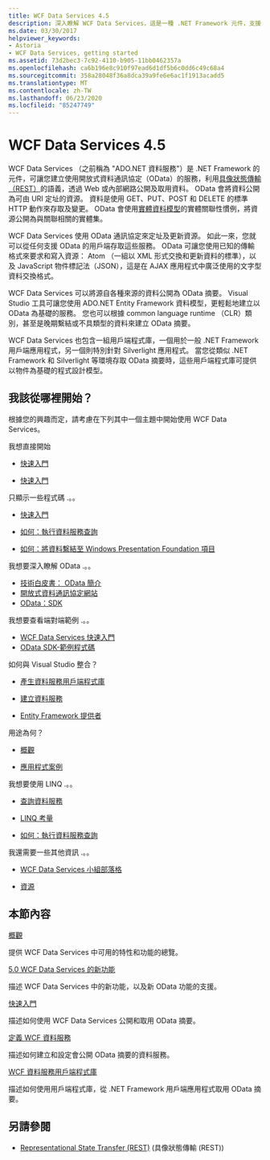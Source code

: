 ```yaml
---
title: WCF Data Services 4.5
description: 深入瞭解 WCF Data Services，這是一種 .NET Framework 元件，支援使用 REST 語義公開及取用資料的服務。
ms.date: 03/30/2017
helpviewer_keywords:
- Astoria
- WCF Data Services, getting started
ms.assetid: 73d2bec3-7c92-4110-b905-11bb0462357a
ms.openlocfilehash: ca6b196e8c910f97ead6d1df5b6c0dd6c49c68a4
ms.sourcegitcommit: 358a28048f36a8dca39a9fe6e6ac1f1913acadd5
ms.translationtype: MT
ms.contentlocale: zh-TW
ms.lasthandoff: 06/23/2020
ms.locfileid: "85247749"
---
```

# <a name="wcf-data-services-45"></a>WCF Data Services 4.5

WCF Data Services （之前稱為 "ADO.NET 資料服務"）是 .NET Framework 的元件，可讓您建立使用開放式資料通訊協定（OData）的服務，利用[具像狀態傳輸（REST）](https://www.ics.uci.edu/~fielding/pubs/dissertation/rest_arch_style.htm)的語義，透過 Web 或內部網路公開及取用資料。 OData 會將資料公開為可由 URI 定址的資源。 資料是使用 GET、PUT、POST 和 DELETE 的標準 HTTP 動作來存取及變更。 OData 會使用[實體資料模型](../adonet/entity-data-model.md)的實體關聯性慣例，將資源公開為與關聯相關的實體集。

WCF Data Services 使用 OData 通訊協定來定址及更新資源。 如此一來，您就可以從任何支援 OData 的用戶端存取這些服務。 OData 可讓您使用已知的傳輸格式來要求和寫入資源： Atom （一組以 XML 形式交換和更新資料的標準），以及 JavaScript 物件標記法（JSON），這是在 AJAX 應用程式中廣泛使用的文字型資料交換格式。

WCF Data Services 可以將源自各種來源的資料公開為 OData 摘要。 Visual Studio 工具可讓您使用 ADO.NET Entity Framework 資料模型，更輕鬆地建立以 OData 為基礎的服務。 您也可以根據 common language runtime （CLR）類別，甚至是晚期繫結或不具類型的資料來建立 OData 摘要。

WCF Data Services 也包含一組用戶端程式庫，一個用於一般 .NET Framework 用戶端應用程式，另一個則特別針對 Silverlight 應用程式。 當您從類似 .NET Framework 和 Silverlight 等環境存取 OData 摘要時，這些用戶端程式庫可提供以物件為基礎的程式設計模型。

## <a name="where-should-i-start"></a>我該從哪裡開始？

根據您的興趣而定，請考慮在下列其中一個主題中開始使用 WCF Data Services。

我想直接開始

- [快速入門](quickstart-wcf-data-services.md)

- [快速入門](getting-started-with-wcf-data-services.md)

只顯示一些程式碼 .。。

- [快速入門](quickstart-wcf-data-services.md)

- [如何：執行資料服務查詢](how-to-execute-data-service-queries-wcf-data-services.md)

- [如何：將資料繫結至 Windows Presentation Foundation 項目](bind-data-to-wpf-elements-wcf-data-services.md)

我想要深入瞭解 OData .。。

- [技術白皮書： OData 簡介](https://download.microsoft.com/download/E/5/A/E5A59052-EE48-4D64-897B-5F7C608165B8/IntroducingOData.pdf)
- [開放式資料通訊協定網站](https://www.odata.org/)
- [OData：SDK](https://www.odata.org/ecosystem/)

我想要查看端對端範例 .。。

- [WCF Data Services 快速入門](https://github.com/microsoftarchive/msdn-code-gallery-community-s-z/tree/master/WCF%20Data%20Services%20Quickstart%20(OData%20Service%20and%20WPF%20Client))
- [OData SDK-範例程式碼](https://www.odata.org/ecosystem/#sdk)

如何與 Visual Studio 整合？

- [產生資料服務用戶端程式庫](generating-the-data-service-client-library-wcf-data-services.md)

- [建立資料服務](creating-the-data-service.md)

- [Entity Framework 提供者](entity-framework-provider-wcf-data-services.md)

用途為何？

- [概觀](wcf-data-services-overview.md)

- [應用程式案例](application-scenarios-wcf-data-services.md)

我想要使用 LINQ .。。

- [查詢資料服務](querying-the-data-service-wcf-data-services.md)

- [LINQ 考量](linq-considerations-wcf-data-services.md)

- [如何：執行資料服務查詢](how-to-execute-data-service-queries-wcf-data-services.md)

我還需要一些其他資訊 .。。

- [WCF Data Services 小組部落格](https://docs.microsoft.com/archive/blogs/astoriateam/)

- [資源](wcf-data-services-resources.md)

## <a name="in-this-section"></a>本節內容

[概觀](wcf-data-services-overview.md)

提供 WCF Data Services 中可用的特性和功能的總覽。

[5.0 WCF Data Services 的新功能](https://docs.microsoft.com/previous-versions/dotnet/wcf-data-services/ee373845(v=vs.103))

描述 WCF Data Services 中的新功能，以及新 OData 功能的支援。

[快速入門](getting-started-with-wcf-data-services.md)

描述如何使用 WCF Data Services 公開和取用 OData 摘要。

[定義 WCF 資料服務](defining-wcf-data-services.md)

描述如何建立和設定會公開 OData 摘要的資料服務。

[WCF 資料服務用戶端程式庫](wcf-data-services-client-library.md)

描述如何使用用戶端程式庫，從 .NET Framework 用戶端應用程式取用 OData 摘要。

## <a name="see-also"></a>另請參閱

- [Representational State Transfer (REST)](https://www.ics.uci.edu/~fielding/pubs/dissertation/rest_arch_style.htm) (具像狀態傳輸 (REST))
